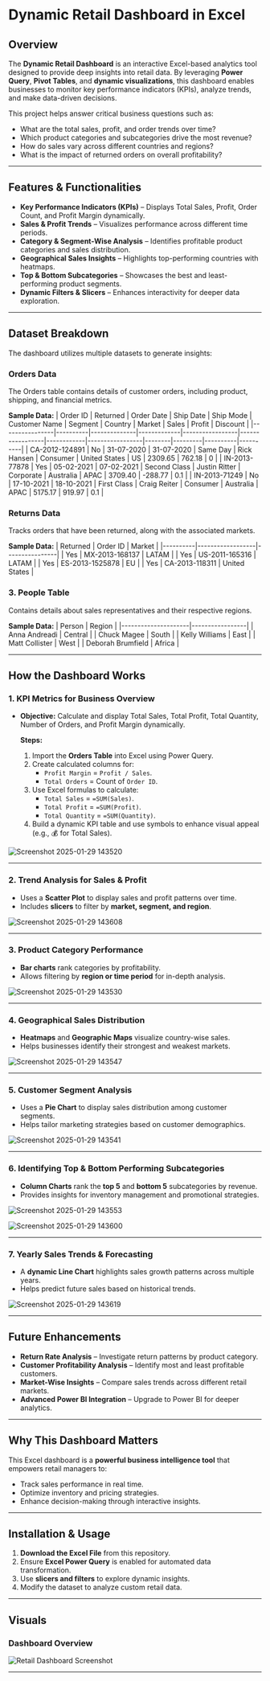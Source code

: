 # Dynamic Retail Dashboard in Excel  

## Overview  
The **Dynamic Retail Dashboard** is an interactive Excel-based analytics tool designed to provide deep insights into retail data. By leveraging **Power Query**, **Pivot Tables**, and **dynamic visualizations**, this dashboard enables businesses to monitor key performance indicators (KPIs), analyze trends, and make data-driven decisions.  

This project helps answer critical business questions such as:  
- What are the total sales, profit, and order trends over time?  
- Which product categories and subcategories drive the most revenue?  
- How do sales vary across different countries and regions?  
- What is the impact of returned orders on overall profitability?  

---

## Features & Functionalities  
- **Key Performance Indicators (KPIs)** – Displays Total Sales, Profit, Order Count, and Profit Margin dynamically.  
- **Sales & Profit Trends** – Visualizes performance across different time periods.  
- **Category & Segment-Wise Analysis** – Identifies profitable product categories and sales distribution.  
- **Geographical Sales Insights** – Highlights top-performing countries with heatmaps.  
- **Top & Bottom Subcategories** – Showcases the best and least-performing product segments.  
- **Dynamic Filters & Slicers** – Enhances interactivity for deeper data exploration.  

---

## Dataset Breakdown  
The dashboard utilizes multiple datasets to generate insights:  

### Orders Data  
The Orders table contains details of customer orders, including product, shipping, and financial metrics.

**Sample Data:**
| Order ID       | Returned | Order Date   | Ship Date   | Ship Mode       | Customer Name   | Segment    | Country         | Market | Sales   | Profit   | Discount |
|----------------|----------|--------------|-------------|-----------------|-----------------|------------|-----------------|--------|---------|----------|----------|
| CA-2012-124891 | No       | 31-07-2020   | 31-07-2020  | Same Day        | Rick Hansen     | Consumer   | United States   | US     | 2309.65 | 762.18   | 0        |
| IN-2013-77878  | Yes      | 05-02-2021   | 07-02-2021  | Second Class    | Justin Ritter   | Corporate  | Australia       | APAC   | 3709.40 | -288.77  | 0.1      |
| IN-2013-71249  | No       | 17-10-2021   | 18-10-2021  | First Class     | Craig Reiter    | Consumer   | Australia       | APAC   | 5175.17 | 919.97   | 0.1      |

### Returns Data
Tracks orders that have been returned, along with the associated markets.

**Sample Data:**
| Returned | Order ID         | Market         |
|----------|------------------|----------------|
| Yes      | MX-2013-168137   | LATAM          |
| Yes      | US-2011-165316   | LATAM          |
| Yes      | ES-2013-1525878  | EU             |
| Yes      | CA-2013-118311   | United States  |

### 3. **People Table**
Contains details about sales representatives and their respective regions.

**Sample Data:**
| Person              | Region          |
|---------------------|-----------------|
| Anna Andreadi       | Central         |
| Chuck Magee         | South           |
| Kelly Williams      | East            |
| Matt Collister      | West            |
| Deborah Brumfield   | Africa          |

---

## How the Dashboard Works  

### 1. KPI Metrics for Business Overview  
-  **Objective:** Calculate and display Total Sales, Total Profit, Total Quantity, Number of Orders, and Profit Margin dynamically.

   **Steps:**
   1. Import the **Orders Table** into Excel using Power Query.
   2. Create calculated columns for:
      - `Profit Margin` = `Profit / Sales`.
      - `Total Orders` = Count of `Order ID`.
   3. Use Excel formulas to calculate:
      - `Total Sales` = `=SUM(Sales)`.
      - `Total Profit` = `=SUM(Profit)`.
      - `Total Quantity` = `=SUM(Quantity)`.
   4. Build a dynamic KPI table and use symbols to enhance visual appeal (e.g., 💰 for Total Sales).
 

![Screenshot 2025-01-29 143520](https://github.com/user-attachments/assets/f1574be2-3e17-400d-a6fa-c76c80103160)

---
### 2. Trend Analysis for Sales & Profit  
- Uses a **Scatter Plot** to display sales and profit patterns over time.  
- Includes **slicers** to filter by **market, segment, and region**.


![Screenshot 2025-01-29 143608](https://github.com/user-attachments/assets/72f0dfdc-e70c-4474-b794-2ff870326f8f)

---
### 3. Product Category Performance  
- **Bar charts** rank categories by profitability.  
- Allows filtering by **region or time period** for in-depth analysis.


![Screenshot 2025-01-29 143530](https://github.com/user-attachments/assets/d5318e8f-989e-4c7e-9259-5a4b899f0069)

---
### 4. Geographical Sales Distribution  
- **Heatmaps** and **Geographic Maps** visualize country-wise sales.  
- Helps businesses identify their strongest and weakest markets.


![Screenshot 2025-01-29 143547](https://github.com/user-attachments/assets/aa691d02-b229-41a8-8f96-a9e7bb28d8a8)

---
### 5. Customer Segment Analysis  
- Uses a **Pie Chart** to display sales distribution among customer segments.  
- Helps tailor marketing strategies based on customer demographics.


![Screenshot 2025-01-29 143541](https://github.com/user-attachments/assets/92051f07-efce-451a-a156-6a6a14b1de17)

---
### 6. Identifying Top & Bottom Performing Subcategories  
- **Column Charts** rank the **top 5** and **bottom 5** subcategories by revenue.  
- Provides insights for inventory management and promotional strategies.


![Screenshot 2025-01-29 143553](https://github.com/user-attachments/assets/5bbcc9bd-4f13-41d6-9a25-961620f2feb5)

![Screenshot 2025-01-29 143600](https://github.com/user-attachments/assets/ea8c85b7-20c7-4e73-89e6-fe65bd167f22)

---
### 7. Yearly Sales Trends & Forecasting  
- A **dynamic Line Chart** highlights sales growth patterns across multiple years.  
- Helps predict future sales based on historical trends.


![Screenshot 2025-01-29 143619](https://github.com/user-attachments/assets/0b1e2ca1-0a52-4d13-81ac-b8bea9659bf1)

---

## Future Enhancements  
- **Return Rate Analysis** – Investigate return patterns by product category.  
- **Customer Profitability Analysis** – Identify most and least profitable customers.  
- **Market-Wise Insights** – Compare sales trends across different retail markets.  
- **Advanced Power BI Integration** – Upgrade to Power BI for deeper analytics.  

---

## Why This Dashboard Matters  
This Excel dashboard is a **powerful business intelligence tool** that empowers retail managers to:  
- Track sales performance in real time.  
- Optimize inventory and pricing strategies.  
- Enhance decision-making through interactive insights.  

---

## Installation & Usage  
1. **Download the Excel File** from this repository.  
2. Ensure **Excel Power Query** is enabled for automated data transformation.  
3. Use **slicers and filters** to explore dynamic insights.  
4. Modify the dataset to analyze custom retail data.  

---

## Visuals  
### **Dashboard Overview**  
![Retail Dashboard Screenshot](https://github.com/user-attachments/assets/94b3c272-0cf3-4a75-9740-fdd99ac34c34)

---
